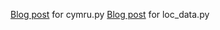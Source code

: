 [Blog post](http://blog.nyble.com/2015/01/team-cymru-bogons-and-asn-python.html) for cymru.py
[Blog post](http://blog.nyble.com/2015/01/ip-data-via-pwhoisorg-python.html) for loc_data.py